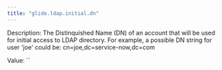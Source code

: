 ```yaml
---
title: "glide.ldap.initial.dn"
---
```


Description: The Distinquished Name (DN) of an account that will be used for initial access to LDAP directory. For example, a possible DN string for user 'joe' could be: cn=joe,dc=service-now,dc=com


Value: ``